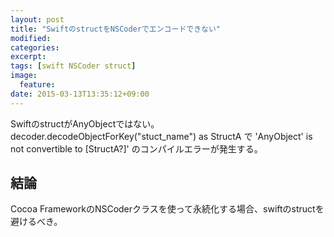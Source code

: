 ```yaml
---
layout: post
title: "SwiftのstructをNSCoderでエンコードできない"
modified:
categories: 
excerpt:
tags: [swift NSCoder struct]
image:
  feature:
date: 2015-03-13T13:35:12+09:00
---
```


SwiftのstructがAnyObjectではない。
decoder.decodeObjectForKey("stuct_name") as StructA
で
'AnyObject' is not convertible to [StructA?]'
のコンパイルエラーが発生する。

## 結論
Cocoa FrameworkのNSCoderクラスを使って永続化する場合、swiftのstructを避けるべき。
